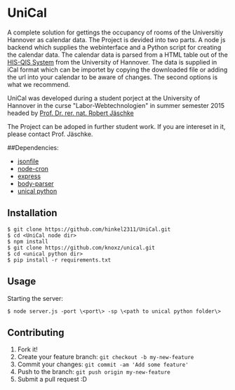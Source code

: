 # UniCal

A complete solution for gettings the occupancy of rooms of the Universitiy Hannover as calendar data.
The Project is devided into two parts. A node js backend which supplies the webinterface and a Python script for creating the calendar data. 
The calendar data is parsed from a HTML table out of the [HIS-QIS System](https://qis.verwaltung.uni-hannover.de/) from the University of Hannover.
The data is supplied in iCal format which can be importet by copying the downloaded file or adding the url into your calendar to be aware of changes.
The second options is what we recommend.

UniCal was developed during a student porject at the University of Hannover in the curse "Labor-Webtechnologien" in summer semester 2015 headed by [Prof. Dr. rer. nat. Robert Jäschke](https://github.com/rjoberon)

The Project can be adoped in further student work. If you are intereset in it, please contact Prof. Jäschke.


##Dependencies:
- [jsonfile](https://www.npmjs.com/package/jsonfile)
- [node-cron](https://github.com/ncb000gt/node-cron)
- [express](https://www.npmjs.com/package/express)
- [body-parser](https://www.npmjs.com/package/body-parser)
- [unical python](https://github.com/knoxz/unical)

## Installation

    $ git clone https://github.com/hinkel2311/UniCal.git
    $ cd <UniCal node dir>
    $ npm install
    $ git clone https://github.com/knoxz/unical.git
    $ cd <unical python dir>
    $ pip install -r requirements.txt

## Usage
Starting the server:

    $ node server.js -port \<port\> -sp \<path to unical python folder\>



## Contributing

1. Fork it!
2. Create your feature branch: `git checkout -b my-new-feature`
3. Commit your changes: `git commit -am 'Add some feature'`
4. Push to the branch: `git push origin my-new-feature`
5. Submit a pull request :D

